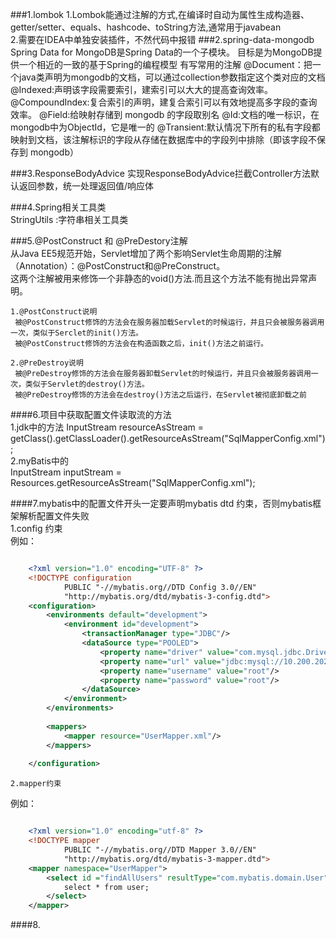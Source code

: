 ###1.lombok
	 1.Lombok能通过注解的方式,在编译时自动为属性生成构造器、getter/setter、equals、hashcode、toString方法,通常用于javabean  
	 2.需要在IDEA中单独安装插件，不然代码中报错
###2.spring-data-mongodb 
	Spring Data for MongoDB是Spring Data的一个子模块。 目标是为MongoDB提供一个相近的一致的基于Spring的编程模型 
	有写常用的注解
	@Document：把一个java类声明为mongodb的文档，可以通过collection参数指定这个类对应的文档
	@Indexed:声明该字段需要索引，建索引可以大大的提高查询效率。
	@CompoundIndex:复合索引的声明，建复合索引可以有效地提高多字段的查询效率。
	@Field:给映射存储到 mongodb 的字段取别名
	@Id:文档的唯一标识，在mongodb中为ObjectId，它是唯一的
	@Transient:默认情况下所有的私有字段都映射到文档，该注解标识的字段从存储在数据库中的字段列中排除（即该字段不保存到 mongodb）  

###3.ResponseBodyAdvice 
	实现ResponseBodyAdvice拦截Controller方法默认返回参数，统一处理返回值/响应体   

###4.Spring相关工具类  
	StringUtils			:字符串相关工具类    

###5.@PostConstruct 和 @PreDestory注解  
	从Java EE5规范开始，Servlet增加了两个影响Servlet生命周期的注解（Annotation）：@PostConstruct和@PreConstruct。    
	这两个注解被用来修饰一个非静态的void()方法.而且这个方法不能有抛出异常声明。  

	1.@PostConstruct说明
     被@PostConstruct修饰的方法会在服务器加载Servlet的时候运行，并且只会被服务器调用一次，类似于Serclet的init()方法。   
	 被@PostConstruct修饰的方法会在构造函数之后，init()方法之前运行。

	2.@PreDestroy说明
     被@PreDestroy修饰的方法会在服务器卸载Servlet的时候运行，并且只会被服务器调用一次，类似于Servlet的destroy()方法。    
	 被@PreDestroy修饰的方法会在destroy()方法之后运行，在Servlet被彻底卸载之前     
####6.项目中获取配置文件读取流的方法  
	1.jdk中的方法
	InputStream resourceAsStream = getClass().getClassLoader().getResourceAsStream("SqlMapperConfig.xml");   
	2.myBatis中的  
    InputStream inputStream = Resources.getResourceAsStream("SqlMapperConfig.xml");    

####7.mybatis中的配置文件开头一定要声明mybatis dtd 约束，否则mybatis框架解析配置文件失败  
	1.config 约束    
例如：

```xml

	<?xml version="1.0" encoding="UTF-8" ?>
	<!DOCTYPE configuration
	        PUBLIC "-//mybatis.org//DTD Config 3.0//EN"
	        "http://mybatis.org/dtd/mybatis-3-config.dtd">
	<configuration>
	    <environments default="development">
	        <environment id="development">
	            <transactionManager type="JDBC"/>
	            <dataSource type="POOLED">
	                <property name="driver" value="com.mysql.jdbc.Driver"/>
	                <property name="url" value="jdbc:mysql://10.200.202.158:3306/mybatis?characterEncoding=utf-8"/>
	                <property name="username" value="root"/>
	                <property name="password" value="root"/>
	            </dataSource>
	        </environment>
	    </environments>
	
	    <mappers>
	        <mapper resource="UserMapper.xml"/>
	    </mappers>
	
	</configuration>

```
	2.mapper约束   
例如：

```xml

	<?xml version="1.0" encoding="utf-8" ?>
	<!DOCTYPE mapper
	        PUBLIC "-//mybatis.org//DTD Mapper 3.0//EN"
	        "http://mybatis.org/dtd/mybatis-3-mapper.dtd">
	<mapper namespace="UserMapper">
	    <select id ="findAllUsers" resultType="com.mybatis.domain.User">
	        select * from user;
	    </select>
	</mapper>
```

####8.


